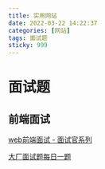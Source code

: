 ```yaml
---
title: 实用网站
date: 2022-03-22 14:22:37
categories: [网站] 
tags: 面试题
sticky: 999
---
```


# 面试题

## 前端面试

[web前端面试 - 面试官系列](https://vue3js.cn/interview/)

[大厂面试题每日一题](https://q.shanyue.tech/)
